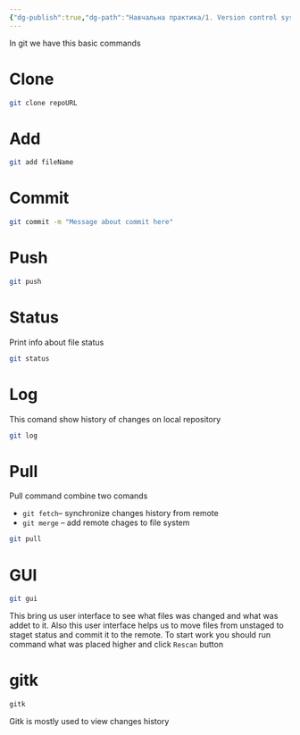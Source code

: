 ```yaml
---
{"dg-publish":true,"dg-path":"Навчальна практика/1. Version control system/3. Git basics.md","permalink":"/navchalna-praktika/1-version-control-system/3-git-basics/"}
---
```



In git we have this basic commands
# Clone
```bash
git clone repoURL
```
# Add
```bash
git add fileName
```
# Commit
```bash
git commit -m "Message about commit here"
```
# Push
```bash
git push
```
# Status
Print info about file status 
```bash
git status
```
# Log
This comand show history of changes on local repository
```bash
git log
```
# Pull
Pull command combine two comands 
- `git fetch`– synchronize changes history from remote
- `git merge` – add remote chages to file system

```bash
git pull
```
# GUI
```bash
git gui
```
This bring us user interface to see what files was changed and what was addet to it. Also this user interface helps us to move files from unstaged to staget status and commit it to the remote. To start work you should run command what was placed higher and click `Rescan` button
# gitk
``` bash
gitk
```
Gitk is mostly used to view changes history